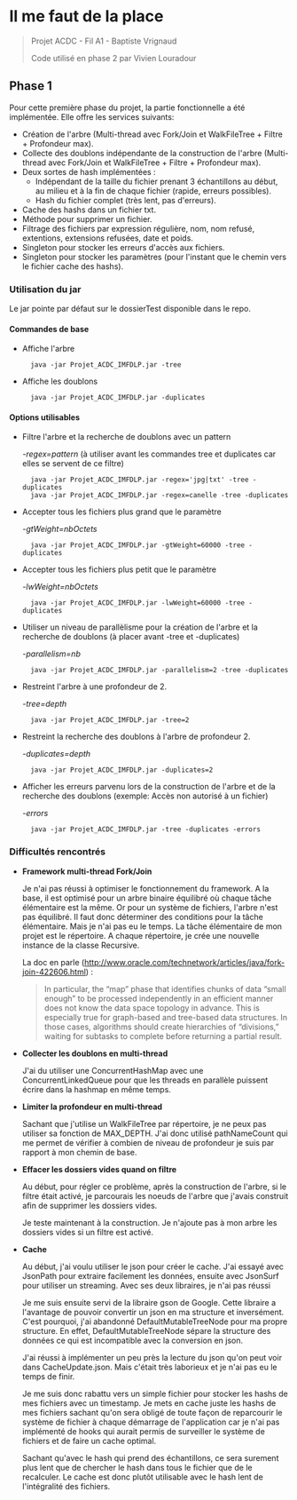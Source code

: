 # Il me faut de la place
>Projet ACDC - Fil A1 - Baptiste Vrignaud
>
>Code utilisé en phase 2 par Vivien Louradour

## Phase 1

Pour cette première phase du projet, la partie fonctionnelle a été implémentée.
Elle offre les services suivants:

* Création de l'arbre (Multi-thread avec Fork/Join et WalkFileTree + Filtre + Profondeur max).
* Collecte des doublons indépendante de la construction de l'arbre (Multi-thread avec Fork/Join et WalkFileTree + Filtre + Profondeur max).
* Deux sortes de hash implémentées :
  * Indépendant de la taille du fichier prenant 3 échantillons au début, au milieu et à la fin de chaque fichier (rapide, erreurs possibles).
  * Hash du fichier complet (très lent, pas d'erreurs).
* Cache des hashs dans un fichier txt.
* Méthode pour supprimer un fichier.
* Filtrage des fichiers par expression régulière, nom, nom refusé, extentions, extensions refusées, date et poids.
* Singleton pour stocker les erreurs d'accès aux fichiers.
* Singleton pour stocker les paramètres (pour l'instant que le chemin vers le fichier cache des hashs).

### Utilisation du jar

Le jar pointe par défaut sur le dossierTest disponible dans le repo.

#### Commandes de base
* Affiche l'arbre

        java -jar Projet_ACDC_IMFDLP.jar -tree
    
* Affiche les doublons

        java -jar Projet_ACDC_IMFDLP.jar -duplicates

#### Options utilisables
* Filtre l'arbre et la recherche de doublons avec un pattern

    *-regex=pattern* (à utiliser avant les commandes tree et duplicates car elles se servent de ce filtre)

        java -jar Projet_ACDC_IMFDLP.jar -regex='jpg|txt' -tree -duplicates
        java -jar Projet_ACDC_IMFDLP.jar -regex=canelle -tree -duplicates
    
* Accepter tous les fichiers plus grand que le paramètre

    *-gtWeight=nbOctets* 

        java -jar Projet_ACDC_IMFDLP.jar -gtWeight=60000 -tree -duplicates
    
* Accepter tous les fichiers plus petit que le paramètre

    *-lwWeight=nbOctets* 

        java -jar Projet_ACDC_IMFDLP.jar -lwWeight=60000 -tree -duplicates
    
* Utiliser un niveau de parallèlisme pour la création de l'arbre et la recherche de doublons 
(à placer avant -tree et -duplicates)

    *-parallelism=nb* 

        java -jar Projet_ACDC_IMFDLP.jar -parallelism=2 -tree -duplicates
    
* Restreint l'arbre à une profondeur de 2.

    *-tree=depth* 

        java -jar Projet_ACDC_IMFDLP.jar -tree=2
    
* Restreint la recherche des doublons à l'arbre de profondeur 2.

    *-duplicates=depth* 

        java -jar Projet_ACDC_IMFDLP.jar -duplicates=2
        
* Afficher les erreurs parvenu lors de la construction de l'arbre et de la recherche des doublons
(exemple: Accès non autorisé à un fichier)

    *-errors* 

        java -jar Projet_ACDC_IMFDLP.jar -tree -duplicates -errors
        
### Difficultés rencontrés

* **Framework multi-thread Fork/Join**

    Je n'ai pas réussi à optimiser le fonctionnement du framework. A la base, il est optimisé pour un arbre binaire équilibré
    où chaque tâche élémentaire est la même. Or pour un système de fichiers, l'arbre n'est pas équilibré.
    Il faut donc déterminer des conditions pour la tâche élémentaire. Mais je n'ai pas eu le temps.
    La tâche élémentaire de mon projet est le répertoire. A chaque répertoire, je crée une nouvelle instance de la classe Recursive.
    
    La doc en parle (http://www.oracle.com/technetwork/articles/java/fork-join-422606.html) : 
    
    >In particular, the “map” phase that identifies chunks of data “small enough” to be processed 
    independently in an efficient manner does not know the data space topology in advance. 
    This is especially true for graph-based and tree-based data structures. 
    In those cases, algorithms should create hierarchies of “divisions,” 
    waiting for subtasks to complete before returning a partial result.
    
* **Collecter les doublons en multi-thread**

    J'ai du utiliser une ConcurrentHashMap avec une ConcurrentLinkedQueue pour que les threads en parallèle puissent écrire dans la hashmap en même temps.

* **Limiter la profondeur en multi-thread**

    Sachant que j'utilise un WalkFileTree par répertoire, je ne peux pas utiliser sa fonction de MAX_DEPTH.
    J'ai donc utilisé pathNameCount qui me permet de vérifier à combien de niveau de profondeur je suis par rapport à mon chemin de base.

* **Effacer les dossiers vides quand on filtre**

    Au début, pour régler ce problème, après la construction de l'arbre, si le filtre était activé, je parcourais les noeuds de l'arbre que j'avais construit
    afin de supprimer les dossiers vides.
    
    Je teste maintenant à la construction. Je n'ajoute pas à mon arbre les dossiers vides si un filtre est activé.

* **Cache**

    Au début, j'ai voulu utiliser le json pour créer le cache. J'ai essayé avec JsonPath pour extraire facilement les données,
    ensuite avec JsonSurf pour utiliser un streaming. Avec ses deux libraires, je n'ai pas réussi 
    
    Je me suis ensuite servi de la libraire gson de Google. Cette libraire a l'avantage de pouvoir convertir un json en ma structure et inversément. 
     C'est pourquoi, j'ai abandonné DefaultMutableTreeNode pour ma propre structure. En effet, DefaultMutableTreeNode sépare 
     la structure des données ce qui est incompatible avec la conversion en json. 
     
     J'ai réussi à implémenter un peu près la lecture du json qu'on peut voir dans CacheUpdate.json. Mais c'était très laborieux et je n'ai pas eu le temps de finir.

    Je me suis donc rabattu vers un simple fichier pour stocker les hashs de mes fichiers avec un timestamp.
    Je mets en cache juste les hashs de mes fichiers sachant qu'on sera obligé de toute façon de reparcourir le système de fichier
    à chaque démarrage de l'application car je n'ai pas implémenté de hooks qui aurait permis de surveiller le système de fichiers
    et de faire un cache optimal.
    
    Sachant qu'avec le hash qui prend des échantillons, ce sera surement plus lent que de chercher le hash dans tous le fichier que de le recalculer.
    Le cache est donc plutôt utilisable avec le hash lent de l'intégralité des fichiers.